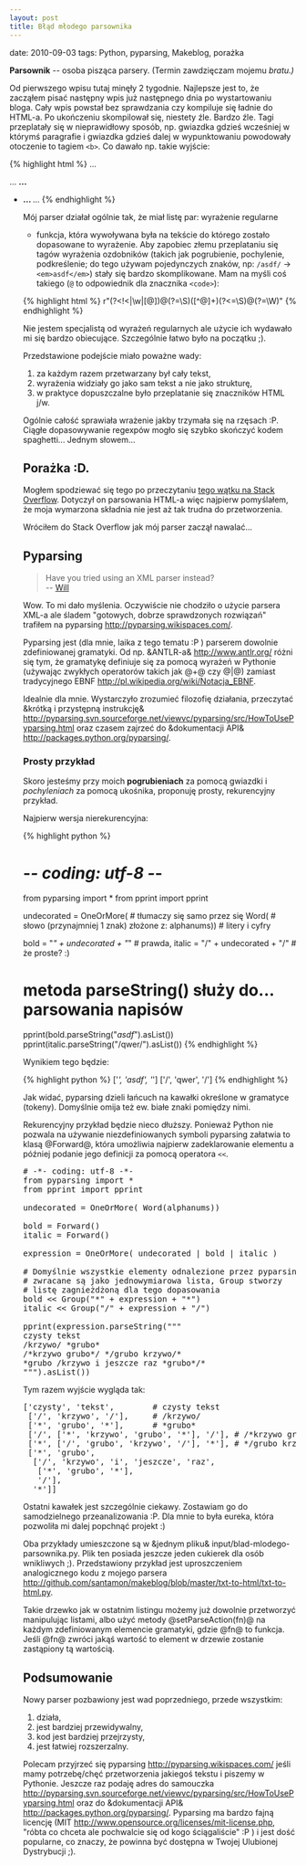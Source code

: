 ```yaml
---
layout: post
title: Błąd młodego parsownika
---
```


date: 2010-09-03
tags: Python, pyparsing, Makeblog, porażka

**Parsownik** -- osoba pisząca parsery. (Termin zawdzięczam mojemu
*bratu.)*

Od pierwszego wpisu tutaj minęły 2 tygodnie. Najlepsze jest to, że
zacząłem pisać następny wpis już następnego dnia po wystartowaniu
bloga. Cały wpis powstał bez sprawdzania czy kompiluje się ładnie do
HTML-a. Po ukończeniu skompilował się, niestety źle. Bardzo
źle. Tagi przeplatały się w nieprawidłowy sposób, np. gwiazdka gdzieś
wcześniej w którymś paragrafie i gwiazdka gdzieś dalej w wypunktowaniu
powodowały otoczenie to tagiem `<b>`. Co dawało np. takie wyjście:

{% highlight html %}
... <p> ... <b> ... </p>
<ul> <li> ... </b> ...
{% endhighlight %}

Mój parser działał ogólnie tak, że miał listę par: wyrażenie regularne
+ funkcja, która wywoływana była na tekście do którego zostało
dopasowane to wyrażenie. Aby zapobiec złemu przeplataniu się
tagów wyrażenia ozdobników (takich jak pogrubienie, pochylenie,
podkreślenie; do tego używam pojedynczych znaków, np:
`/asdf/` → `<em>asdf</em>`)
stały się bardzo skomplikowane. Mam na myśli coś takiego
(`@` to odpowiednik dla znacznika `<code>`):

{% highlight html %}
r"(?<!<|\w|[@])\@(?=\S)([^@]+)(?<=\S)\@(?=\W)"
{% endhighlight %}

Nie jestem specjalistą od wyrażeń regularnych ale użycie ich wydawało
mi się bardzo obiecujące. Szczególnie łatwo było na początku ;).

Przedstawione podejście miało poważne wady:

1. za każdym razem przetwarzany był cały tekst,
2. wyrażenia widziały go jako sam tekst a nie jako strukturę,
3. w praktyce dopuszczalne było przeplatanie się znaczników HTML j/w.

Ogólnie całość sprawiała wrażenie jakby trzymała się na rzęsach :P.
Ciągłe dopasowywanie regexpów mogło się szybko skończyć kodem
spaghetti... Jednym słowem...

## Porażka :D.

Mogłem spodziewać się tego po przeczytaniu
[tego wątku na Stack Overflow](http://stackoverflow.com/questions/1732348/regex-match-open-tags-except-xhtml-self-contained-tags/1732454).
Dotyczył on parsowania HTML-a więc najpierw pomyślałem, że moja
wymarzona składnia nie jest aż tak trudna do przetworzenia.

Wróciłem do Stack Overflow jak mój parser zaczął nawalać...

## Pyparsing

> Have you tried using an XML parser instead?<br />
> -- [Will](http://stackoverflow.com/questions/1732348/regex-match-open-tags-except-xhtml-self-contained-tags/1732454#1732454)


Wow. To mi dało myślenia. Oczywiście nie chodziło o użycie parsera XML-a
ale śladem "gotowych, dobrze sprawdzonych rozwiązań" trafiłem na
pyparsing http://pyparsing.wikispaces.com/.

Pyparsing jest (dla mnie, laika z tego tematu :P ) parserem dowolnie
zdefiniowanej gramatyki. Od np. &ANTLR-a& http://www.antlr.org/ różni się
tym, że gramatykę definiuje się za pomocą wyrażeń w Pythonie (używając
zwykłych operatorów takich jak @+@ czy @|@)
zamiast tradycyjnego EBNF http://pl.wikipedia.org/wiki/Notacja_EBNF.

Idealnie dla mnie. Wystarczyło zrozumieć filozofię działania, przeczytać
&krótką i przystępną instrukcję& http://pyparsing.svn.sourceforge.net/viewvc/pyparsing/src/HowToUsePyparsing.html
oraz czasem zajrzeć do &dokumentacji API& http://packages.python.org/pyparsing/.

### Prosty przykład
Skoro jesteśmy przy moich **pogrubieniach** za pomocą gwiazdki i
*pochyleniach* za pomocą ukośnika, proponuję prosty, rekurencyjny przykład.

Najpierw wersja nierekurencyjna:

{% highlight python %}
# -*- coding: utf-8 -*-
from pyparsing import *
from pprint import pprint

undecorated = OneOrMore( # tłumaczy się samo przez się
                         Word( # słowo (przynajmniej 1 znak) złożone z:
                               alphanums)) # litery i cyfry

bold = "*" + undecorated + "*"   # prawda,
italic = "/" + undecorated + "/" # że proste? :)

# metoda parseString() służy do... parsowania napisów
pprint(bold.parseString("*asdf*").asList())
pprint(italic.parseString("/qwer/").asList())
{% endhighlight %}

Wynikiem tego będzie:

{% highlight python %}
['*', 'asdf', '*']
['/', 'qwer', '/']
{% endhighlight %}

Jak widać, pyparsing dzieli łańcuch na kawałki określone w gramatyce
(tokeny). Domyślnie omija też ew. białe znaki pomiędzy nimi.

Rekurencyjny przykład będzie nieco dłuższy. Ponieważ Python nie pozwala
na używanie niezdefiniowanych symboli pyparsing załatwia to
klasą @Forward@, która umożliwia najpierw zadeklarowanie elementu
a później podanie jego definicji za pomocą operatora `<<`.

<pre>
# -*- coding: utf-8 -*-
from pyparsing import *
from pprint import pprint

undecorated = OneOrMore( Word(alphanums))

bold = Forward()
italic = Forward()

expression = OneOrMore( undecorated | bold | italic )

# Domyślnie wszystkie elementy odnalezione przez pyparsing
# zwracane są jako jednowymiarowa lista, Group stworzy
# listę zagnieżdżoną dla tego dopasowania
bold &lt;&lt; Group("*" + expression + "*")
italic &lt;&lt; Group("/" + expression + "/")

pprint(expression.parseString("""
czysty tekst
/krzywo/ *grubo*
/*krzywo grubo*/ */grubo krzywo/*
*grubo /krzywo i jeszcze raz *grubo*/*
""").asList())
</pre>

Tym razem wyjście wygląda tak:

<pre>
['czysty', 'tekst',        # czysty tekst
 ['/', 'krzywo', '/'],     # /krzywo/
 ['*', 'grubo', '*'],      # *grubo*
 ['/', ['*', 'krzywo', 'grubo', '*'], '/'], # /*krzywo grubo*/
 ['*', ['/', 'grubo', 'krzywo', '/'], '*'], # */grubo krzywo/*
 ['*', 'grubo',
  ['/', 'krzywo', 'i', 'jeszcze', 'raz',
   ['*', 'grubo', '*'],
   '/'],
  '*']]
</pre>

Ostatni kawałek jest szczególnie ciekawy. Zostawiam go
do samodzielnego przeanalizowania :P. Dla mnie to była eureka,
która pozwoliła mi dalej popchnąć projekt :)

Oba przykłady umieszczone są w &jednym pliku& input/blad-mlodego-parsownika.py.
Plik ten posiada jeszcze jeden cukierek dla osób wnikliwych ;).
Przedstawiony przykład jest uproszczeniem analogicznego kodu
z mojego parsera http://github.com/santamon/makeblog/blob/master/txt-to-html/txt-to-html.py.

Takie drzewko jak w ostatnim listingu możemy już dowolnie przetworzyć
manipulując listami, albo użyć metody @setParseAction(fn)@ na każdym
zdefiniowanym elemencie gramatyki, gdzie @fn@ to funkcja.
Jeśli @fn@ zwróci jakąś wartość to element w drzewie zostanie
zastąpiony tą wartością.

## Podsumowanie
Nowy parser pozbawiony jest wad poprzedniego, przede wszystkim:

1. działa,
2. jest bardziej przewidywalny,
3. kod jest bardziej przejrzysty,
4. jest łatwiej rozszerzalny.

Polecam przyjrzeć się pyparsing http://pyparsing.wikispaces.com/ jeśli
mamy potrzebę/chęć przetworzenia jakiegoś tekstu i piszemy
w Pythonie. Jeszcze raz podaję adres do samouczka http://pyparsing.svn.sourceforge.net/viewvc/pyparsing/src/HowToUsePyparsing.html
oraz do &dokumentacji API& http://packages.python.org/pyparsing/.
Pyparsing ma bardzo fajną licencję (MIT http://www.opensource.org/licenses/mit-license.php, "róbta co chceta ale pochwalcie się od kogo ściągaliście" :P ) i jest dość popularne, co znaczy, że powinna być dostępna w
Twojej Ulubionej Dystrybucji ;).
